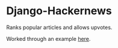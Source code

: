 Django-Hackernews
=================

Ranks popular articles and allows upvotes.

Worked through an example [here](http://code.tutsplus.com/courses/django-unchained).
